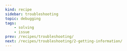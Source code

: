 ```yaml
---
kind: recipe
sidebar: troubleshooting
topic: debugging
tags:
    - solving
    - issue
prev: /recipes/troubleshooting/
next: /recipes/troubleshooting/2-getting-information/
---
```


